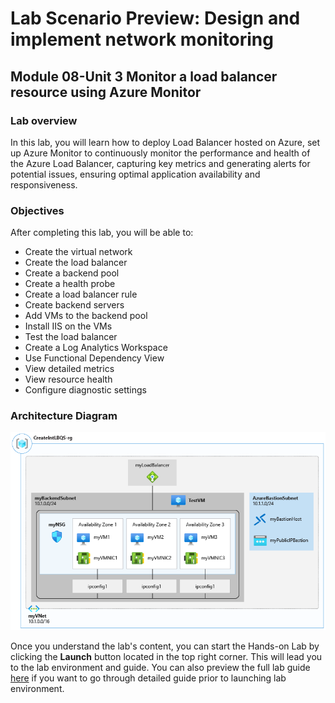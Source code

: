 # Lab Scenario Preview: Design and implement network monitoring

## Module 08-Unit 3 Monitor a load balancer resource using Azure Monitor

### Lab overview

In this lab, you will learn how to deploy Load Balancer hosted on Azure, set up Azure Monitor to continuously monitor the performance and health of the Azure Load Balancer, capturing key metrics and generating alerts for potential issues, ensuring optimal application availability and responsiveness.
### Objectives
  
After completing this lab, you will be able to:

- Create the virtual network
- Create the load balancer
- Create a backend pool
- Create a health probe
- Create a load balancer rule
- Create backend servers
- Add VMs to the backend pool
- Install IIS on the VMs
- Test the load balancer
- Create a Log Analytics Workspace
- Use Functional Dependency View
- View detailed metrics
- View resource health
- Configure diagnostic settings

### Architecture Diagram
![](media/M8-U3.png) 

Once you understand the lab's content, you can start the Hands-on Lab by clicking the **Launch** button located in the top right corner. This will lead you to the lab environment and guide. You can also preview the full lab guide [here](https://experience.cloudlabs.ai/#/labguidepreview/3f42b859-8516-4cac-98be-dedab951e3c4) if you want to go through detailed guide prior to launching lab environment.
